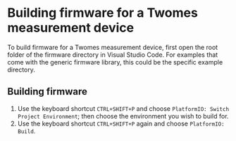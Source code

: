 # Building firmware for a Twomes measurement device

To build firmware for a Twomes measurement device, first open the root folder of the firmware directory in Visual Studio Code. For examples that come with the generic firmware library, this could be the specific example directory.

## Building firmware
1. Use the keyboard shortcut `CTRL+SHIFT+P` and choose `PlatformIO: Switch Project Environment`; then choose the environment you wish to build for.
2. Use the keyboard shortcut `CTRL+SHIFT+P` again and choose `PlatformIO: Build`.


